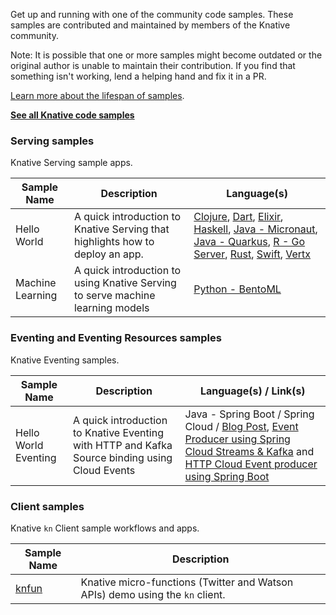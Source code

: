 Get up and running with one of the community code samples. These samples are
contributed and maintained by members of the Knative community.

Note: It is possible that one or more samples might become outdated or the
original author is unable to maintain their contribution. If you find that
something isn't working, lend a helping hand and fix it in a PR.

[Learn more about the lifespan of samples](https://github.com/knative/community/tree/master/DOCS-CONTRIBUTING.md).

[**See all Knative code samples**](../../docs/samples.md)

### Serving samples

Knative Serving sample apps.

| Sample Name | Description | Language(s) |
| ----------- | ----------- | ----------- |
| Hello World | A quick introduction to Knative Serving that highlights how to deploy an app. | [Clojure](./serving/helloworld-clojure/README.md), [Dart](./serving/helloworld-dart/README.md), [Elixir](./serving/helloworld-elixir/README.md), [Haskell](./serving/helloworld-haskell/README.md), [Java - Micronaut](./serving/helloworld-java-micronaut/README.md), [Java - Quarkus](./serving/helloworld-java-quarkus/README.md), [R - Go Server](./serving/helloworld-r/README.md), [Rust](./serving/helloworld-rust/README.md), [Swift](./serving/helloworld-swift/README.md), [Vertx](./serving/helloworld-vertx/README.md) |
| Machine Learning | A quick introduction to using Knative Serving to serve machine learning models | [Python - BentoML](./serving/machinelearning-python-bentoml)

### Eventing and Eventing Resources samples

Knative Eventing samples.

| Sample Name | Description | Language(s) / Link(s) |
| ----------- | ----------- | --------------------- |
| Hello World Eventing | A quick introduction to Knative Eventing with HTTP and Kafka Source binding using Cloud Events | Java - Spring Boot / Spring Cloud / [Blog Post](https://salaboy.com/2020/02/20/getting-started-with-knative-2020/), [Event Producer using Spring Cloud Streams & Kafka](https://github.com/salaboy/knative-spring-cloud-event-producer) and [HTTP Cloud Event producer using Spring Boot](https://github.com/salaboy/knative-event-producer)

### Client samples

Knative `kn` Client sample workflows and apps.

| Sample Name | Description |
| ----------- | ----------- |
| [knfun](https://github.com/maximilien/knfun) | Knative micro-functions (Twitter and Watson APIs) demo using the `kn` client. |
